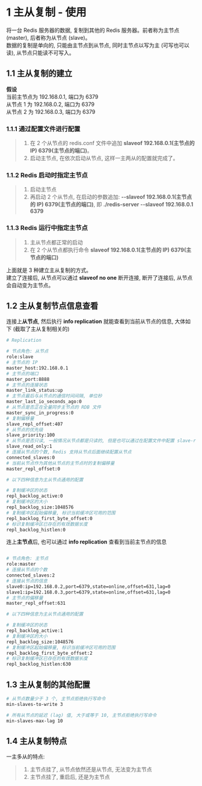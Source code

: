 # 1 主从复制 - 使用

将一台 Redis 服务器的数据, 复制到其他的 Redis 服务器。前者称为主节点 (master), 后者称为从节点 (slave)。  
数据的复制是单向的, 只能由主节点到从节点, 同时主节点以写为主 (可写也可以读), 从节点只能读不可写入。

## 1.1 主从复制的建立

**假设**  
当前主节点为    192.168.0.1, 端口为 6379  
从节点 1 为     192.168.0.2, 端口为 6379  
从节点 2 为     192.168.0.3, 端口为 6379  

### 1.1.1 通过配置文件进行配置

> 1. 在 2 个从节点的 redis.conf 文件中追加 **slaveof 192.168.0.1(主节点的 IP) 6379(主节点的端口)**。    
> 2. 启动主节点, 在依次启动从节点, 这样一主两从的配置就完成了。

### 1.1.2 Redis 启动时指定主节点

> 1. 启动主节点
> 2. 再启动 2 个从节点, 在启动的参数追加: **--slaveof 192.168.0.1(主节点的 IP) 6379(主节点的端口)**, 即 **./redis-server --slaveof 192.168.0.1 6379**

### 1.1.3 Redis 运行中指定主节点

> 1. 主从节点都正常的启动
> 2. 在 2 个从节点都执行命令 **slaveof 192.168.0.1(主节点的 IP) 6379(主节点的端口)**

上面就是 3 种建立主从复制的方式。  
建立了连接后, 从节点可以通过 **slaveof no one** 断开连接, 断开了连接后, 从节点会自动变为主节点。


## 1.2 主从复制节点信息查看

连接上**从节点**, 然后执行 **info replication** 就能查看到当前从节点的信息, 大体如下 (截取了主从复制相关的)

```sh
# Replication

# 节点角色: 从节点
role:slave
# 主节点的 IP
master_host:192.168.0.1
# 主节点的端口
master_port:8888
# 主节点的连接状态
master_link_status:up
# 主节点最后与从节点的通信时间间隔, 单位秒
master_last_io_seconds_ago:0
# 从节点是否正在全量同步主节点的 RDB 文件
master_sync_in_progress:0       
# 复制偏移量
slave_repl_offset:407
# 从节点的优先级
slave_priority:100
# 从节点是否只读, 一般情况从节点都是只读的, 但是也可以通过在配置文件中配置 slave-read-only 或者 config set 强制修改为可写可读
slave_read_only:1 
# 连接从节点的个数, Redis 支持从节点后面继续配置从节点
connected_slaves:0
# 当前从节点作为其他从节点的主节点时的复制偏移量
master_repl_offset:0

# 以下四种信息为主从节点通用的配置

# 复制缓冲区的状态
repl_backlog_active:0 
# 复制缓冲区的大小
repl_backlog_size:1048576
# 复制缓冲区起始偏移量, 标识当前缓冲区可用的范围
repl_backlog_first_byte_offset:0
# 标识复制缓冲区已存在的有效数据长度
repl_backlog_histlen:0 

```

连上**主节点**后, 也可以通过 **info replication** 查看到当前主节点的信息

```sh

# 节点角色: 主节点
role:master  
# 连接从节点的个数
connected_slaves:2
# 连接从节点的信息
slave0:ip=192.168.0.2,port=6379,state=online,offset=631,lag=0
slave1:ip=192.168.0.3,port=6379,state=online,offset=631,lag=0 
# 主节点的偏移量
master_repl_offset:631 

# 以下四种信息为主从节点通用的配置

# 复制缓冲区的状态
repl_backlog_active:1 
# 复制缓冲区的大小
repl_backlog_size:1048576
# 复制缓冲区起始偏移量, 标识当前缓冲区可用的范围
repl_backlog_first_byte_offset:2
# 标识复制缓冲区已存在的有效数据长度
repl_backlog_histlen:630                                        
```

## 1.3 主从复制的其他配置

```sh
# 从节点数量少于 3 个, 主节点拒绝执行写命令
min-slaves-to-write 3

# 所有从节点的延迟 (lag) 值, 大于或等于 10, 主节点拒绝执行写命令
min-slaves-max-lag 10 
```

## 1.4 主从复制特点

一主多从的特点:

> 1. 主节点挂了, 从节点依然还是从节点, 无法变为主节点
> 2. 主节点挂了, 重启后, 还是为主节点


